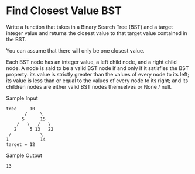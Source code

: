 # Find Closest Value BST

Write a function that takes in a Binary Search Tree (BST) and a target integer value and returns the closest value to that target value contained in the BST.

You can assume that there will only be one closest value.

Each BST node has an integer value, a left child node, and a right child node. A node is said to be a valid BST node if and only if it satisfies the BST property: its value is strictly greater than the values of every node to its left; its value is less than or equal to the values of every node to its right; and its children nodes are either valid BST nodes themselves or None / null.

Sample Input
```
tree     10
       /     \
      5      15
    /   \   /   \
   2     5 13   22
 /           \
1            14
target = 12
```

Sample Output

```
13
```